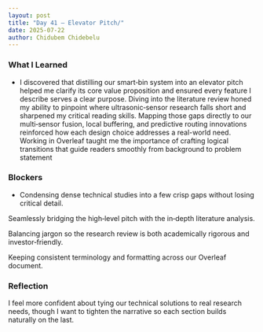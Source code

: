 ```yaml
---
layout: post
title: "Day 41 – Elevator Pitch/"
date: 2025-07-22
author: Chidubem Chidebelu
---
```


### What I Learned
- I discovered that distilling our smart‑bin system into an elevator pitch helped me clarify its core value proposition and ensured every feature I describe serves a clear purpose. Diving into the literature review honed my ability to pinpoint where ultrasonic‑sensor research falls short and sharpened my critical reading skills. Mapping those gaps directly to our multi‑sensor fusion, local buffering, and predictive routing innovations reinforced how each design choice addresses a real-world need. Working in Overleaf taught me the importance of crafting logical transitions that guide readers smoothly from background to problem statement

### Blockers
- Condensing dense technical studies into a few crisp gaps without losing critical detail.

Seamlessly bridging the high‑level pitch with the in‑depth literature analysis.

Balancing jargon so the research review is both academically rigorous and investor‑friendly.

Keeping consistent terminology and formatting across our Overleaf document.



### Reflection
I feel  more confident about tying our technical solutions to real research needs, though I want to tighten the narrative so each section builds naturally on the last.
